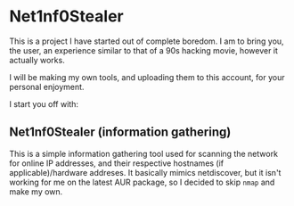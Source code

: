 # Net1nf0Stealer

This is a project I have started out of complete boredom. I am to bring you, the user, an experience similar to that of a 90s hacking movie, however it actually works.

I will be making my own tools, and uploading them to this account, for your personal enjoyment.

I start you off with:
## Net1nf0Stealer (information gathering)

This is a simple information gathering tool used for scanning the network for online IP addresses, and their respective hostnames (if applicable)/hardware addreses. It basically mimics netdiscover, but it isn't working for me on the latest AUR package, so I decided to skip `nmap` and make my own.
